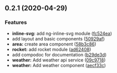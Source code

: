 ## 0.2.1 (2020-04-29)


### Features

* **inline-svg:** add ng-inline-svg module ([fc524ea](https://github.com/DerFu/Kourou/commit/fc524ea0ac4aea4fcf839ed3ec4a6dd46e2cc696))
* add layout and basic components ([50929af](https://github.com/DerFu/Kourou/commit/50929af47656fc51acde39bd691fddb10a0e8d2b))
* **area:** create area component ([58b3c86](https://github.com/DerFu/Kourou/commit/58b3c86de4290033d84287b185b680c5449f1bef))
* **rocket:** add rocket module ([ad62408](https://github.com/DerFu/Kourou/commit/ad6240881c0a7a8b62f85aa1a559a89f9881f4ed))
* add compodoc for documentation ([b29de3d](https://github.com/DerFu/Kourou/commit/b29de3de601b612f5c83304a8b96aa64e4f93c9e))
* **weather:** Add weather api service ([09c9718](https://github.com/DerFu/Kourou/commit/09c97187e16c10db3ace64375e36d2c8091acbd7))
* **weather:** Add weather component ([aecf33c](https://github.com/DerFu/Kourou/commit/aecf33ccadd36e28ee16d5fe647d9c395e99db95))




